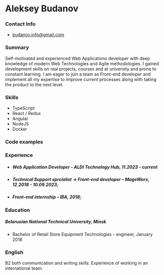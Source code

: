 # Aleksey Budanov

### Contact Info
  - budanov.info@gmail.com

### Summary
Self-motivated and experienced Web Applications developer with deep knowledge of modern Web Technologies and Agile methodologies. 
I gained development skills on real projects, courses and at university and prone to constant learning. I am eager to join a team as Front-end developer and
implement all my expertise to improve current processes along with taking the product to the next level.

### Skills
* TypeScript
* React / Redux
* Angular
* NodeJS
* Docker
 
### Code examples

### Experience
 - ##### Web Application Developer - ALDI Technology Hub, 11.2023 - current
 - ##### Technical Support sprcialist -> Front-end developer – MageWorx, 12.2018 - 10.09.2023;
 - ##### Front-end internship – IBA, 2018;

### Education
##### Belarusian National Technical University, Minsk 
  - Bachelor of Retail Store Equipment Technologies - engineer, January 2018

### English

B2 both communication and writing skills. Experience of working in an international team.
